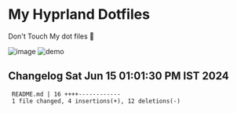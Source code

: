 # My Hyprland Dotfiles
  Don't Touch My dot files 🙂
 

  ![image](https://github.com/ALEX5402/dotfiles/assets/76860596/2fbe6020-4d76-4cf7-b052-58ff43cda405)
  ![demo](https://github.com/ALEX5402/dotfiles/assets/76860596/ff68bba7-e8da-49d3-a716-3ed3d73cfc25)

 
## Changelog Sat Jun 15 01:01:30 PM IST 2024
```
 README.md | 16 ++++------------
 1 file changed, 4 insertions(+), 12 deletions(-)
```
 
